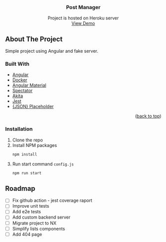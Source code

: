 <div id="top"></div>

<!-- PROJECT LOGO -->
<br />
  <h3 align="center">Post Manager</h3>

  <p align="center">
    Project is hosted on Heroku server
    <br />
    <a href="https://posts-manager-prod.herokuapp.com">View Demo</a>
  </p>
</div>


<!-- ABOUT THE PROJECT -->
## About The Project
  
Simple project using Angular and fake server. 

### Built With

* [Angular](https://angular.io/)
* [Docker](https://www.docker.com/)
* [Angular Material](https://material.angular.io/)
* [Spectator](https://ngneat.github.io/spectator/)
* [Akita](https://datorama.github.io/akita/)
* [Jest](https://jestjs.io/)
* [{JSON} Placeholder](https://jsonplaceholder.typicode.com/)

<p align="right">(<a href="#top">back to top</a>)</p>

<!-- GETTING STARTED -->

### Installation

1. Clone the repo
2. Install NPM packages
   ```sh
   npm install
   ```
3. Run start command `config.js`
   ```sh
   npm run start
   ```
<!-- ROADMAP -->
## Roadmap

- [ ] Fix github action - jest coverage raport
- [ ] Improve unit tests
- [ ] Add e2e tests
- [ ] Add custom backend server
- [ ] Migrate project to NX
- [ ] Simplify lists components
- [ ] Add 404 page
